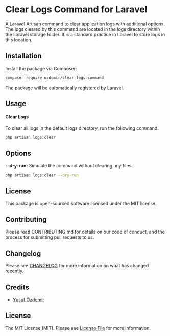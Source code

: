 # Clear Logs Command for Laravel

A Laravel Artisan command to clear application logs with additional options. The logs cleared by this command are located in the logs directory within the Laravel storage folder. It is a standard practice in Laravel to store logs in this location.

## Installation

Install the package via Composer:

```bash
composer require ozdemir/clear-logs-command
```

The package will be automatically registered by Laravel.


## Usage
#### Clear Logs
To clear all logs in the default logs directory, run the following command:

```bash
php artisan logs:clear
```

## Options
**--dry-run:** Simulate the command without clearing any files.

```bash
php artisan logs:clear --dry-run
```

## License
This package is open-sourced software licensed under the MIT license.

## Contributing
Please read CONTRIBUTING.md for details on our code of conduct, and the process for submitting pull requests to us.

## Changelog

Please see [CHANGELOG](CHANGELOG.md) for more information on what has changed recently.

## Credits

- [Yusuf Özdemir](https://github.com/n1crack)

## License

The MIT License (MIT). Please see [License File](LICENSE.md) for more information.
